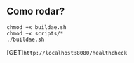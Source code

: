 ## Como rodar?

```
chmod +x buildae.sh
chmod +x scripts/*
./buildae.sh
```

[GET]`http://localhost:8080/healthcheck`